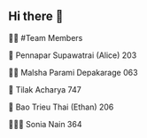 ## Hi there 👋


🙋‍♀️ #Team Members

🌈 Pennapar Supawatrai (Alice) 203

👩‍💻 Malsha Parami Depakarage 063

🍿 Tilak Acharya 747

🧙 Bao Trieu Thai (Ethan) 206

👩🏼‍🎓 Sonia Nain 364
